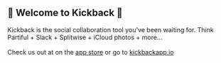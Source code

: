 ## 🚀 Welcome to Kickback 🚀

Kickback is the social collaboration tool you've been waiting for. Think Partiful + Slack + Splitwise + iCloud photos + more... <br/><br/>
Check us out at on the [app store](https://apps.apple.com/app/1607393773) or go to [kickbackapp.io](https://www.kickbackapp.io/)
